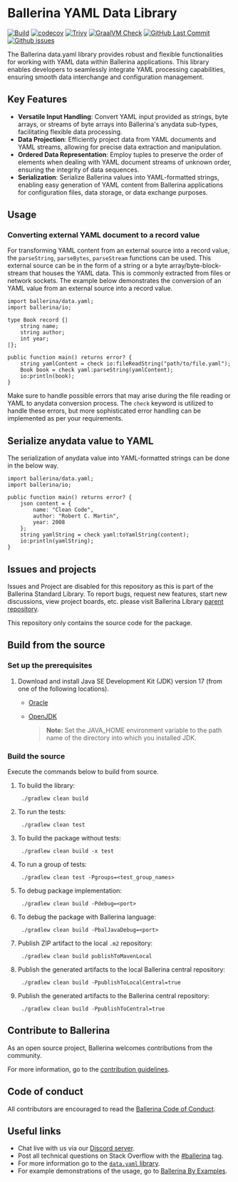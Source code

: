 # Ballerina YAML Data Library

[![Build](https://github.com/ballerina-platform/module-ballerina-data.yaml/actions/workflows/build-timestamped-master.yml/badge.svg)](https://github.com/ballerina-platform/module-ballerina-data.yaml/actions/workflows/build-timestamped-master.yml)
[![codecov](https://codecov.io/gh/ballerina-platform/module-ballerina-data.yaml/branch/main/graph/badge.svg)](https://codecov.io/gh/ballerina-platform/module-ballerina-data.yaml)
[![Trivy](https://github.com/ballerina-platform/module-ballerina-data.yaml/actions/workflows/trivy-scan.yml/badge.svg)](https://github.com/ballerina-platform/module-ballerina-data.yaml/actions/workflows/trivy-scan.yml)
[![GraalVM Check](https://github.com/ballerina-platform/module-ballerina-data.yaml/actions/workflows/build-with-bal-test-graalvm.yml/badge.svg)](https://github.com/ballerina-platform/module-ballerina-data.yaml/actions/workflows/build-with-bal-test-graalvm.yml)
[![GitHub Last Commit](https://img.shields.io/github/last-commit/ballerina-platform/module-ballerina-data.yaml.svg)](https://github.com/ballerina-platform/module-ballerina-data.yaml/commits/master)
[![Github issues](https://img.shields.io/github/issues/ballerina-platform/ballerina-standard-library/module/data.yaml.svg?label=Open%20Issues)](https://github.com/ballerina-platform/ballerina-standard-library/labels/module%2Fdata.yaml)

The Ballerina data.yaml library provides robust and flexible functionalities for working with YAML data within
Ballerina applications.
This library enables developers to seamlessly integrate YAML processing capabilities,
ensuring smooth data interchange and configuration management.

## Key Features

- **Versatile Input Handling**: Convert YAML input provided as strings, byte arrays, or streams of byte arrays into
  Ballerina's anydata sub-types, facilitating flexible data processing.
- **Data Projection**: Efficiently project data from YAML documents and YAML streams,
  allowing for precise data extraction and manipulation.
- **Ordered Data Representation**: Employ tuples to preserve the order of elements when dealing with
  YAML document streams of unknown order, ensuring the integrity of data sequences.
- **Serialization**: Serialize Ballerina values into YAML-formatted strings, enabling easy generation of YAML content
  from Ballerina applications for configuration files, data storage, or data exchange purposes.

## Usage

### Converting external YAML document to a record value

For transforming YAML content from an external source into a record value,
the `parseString`, `parseBytes`, `parseStream` functions can be used.
This external source can be in the form of a string or a byte array/byte-block-stream that houses the YAML data.
This is commonly extracted from files or network sockets. The example below demonstrates the conversion of an
YAML value from an external source into a record value.

```ballerina
import ballerina/data.yaml;
import ballerina/io;

type Book record {|
    string name;
    string author;
    int year;
|};

public function main() returns error? {
    string yamlContent = check io:fileReadString("path/to/file.yaml");
    Book book = check yaml:parseString(yamlContent);
    io:println(book);
}
```

Make sure to handle possible errors that may arise during the file reading or YAML to anydata conversion process.
The `check` keyword is utilized to handle these errors,
but more sophisticated error handling can be implemented as per your requirements.

## Serialize anydata value to YAML

The serialization of anydata value into YAML-formatted strings can be done in the below way.

```ballerina
import ballerina/data.yaml;
import ballerina/io;

public function main() returns error? {
    json content = {
        name: "Clean Code",
        author: "Robert C. Martin",
        year: 2008
    };
    string yamlString = check yaml:toYamlString(content);
    io:println(yamlString);
}
```


## Issues and projects

Issues and Project are disabled for this repository as this is part of the Ballerina Standard Library. 
To report bugs, request new features, start new discussions, view project boards, etc. 
please visit Ballerina Library 
[parent repository](https://github.com/ballerina-platform/ballerina-library).

This repository only contains the source code for the package.

## Build from the source

### Set up the prerequisites

1. Download and install Java SE Development Kit (JDK) version 17 (from one of the following locations).
    * [Oracle](https://www.oracle.com/java/technologies/downloads/)

    * [OpenJDK](https://adoptium.net/)

      > **Note:** Set the JAVA_HOME environment variable to the path name of the directory into which you installed JDK.

### Build the source

Execute the commands below to build from source.

1. To build the library:

        ./gradlew clean build

2. To run the tests:

        ./gradlew clean test

3. To build the package without tests:

        ./gradlew clean build -x test

4. To run a group of tests:

        ./gradlew clean test -Pgroups=<test_group_names>

5. To debug package implementation:

        ./gradlew clean build -Pdebug=<port>

6. To debug the package with Ballerina language:

        ./gradlew clean build -PbalJavaDebug=<port>

7. Publish ZIP artifact to the local `.m2` repository:

        ./gradlew clean build publishToMavenLocal

8. Publish the generated artifacts to the local Ballerina central repository:

        ./gradlew clean build -PpublishToLocalCentral=true

9. Publish the generated artifacts to the Ballerina central repository:

        ./gradlew clean build -PpublishToCentral=true

## Contribute to Ballerina

As an open source project, Ballerina welcomes contributions from the community.

For more information, go to the [contribution guidelines](https://github.com/ballerina-platform/ballerina-lang/blob/master/CONTRIBUTING.md).

## Code of conduct

All contributors are encouraged to read the [Ballerina Code of Conduct](https://ballerina.io/code-of-conduct).

## Useful links

* Chat live with us via our [Discord server](https://discord.gg/ballerinalang).
* Post all technical questions on Stack Overflow with the [#ballerina](https://stackoverflow.com/questions/tagged/ballerina) tag.
* For more information go to the [`data.yaml` library](https://lib.ballerina.io/ballerina/data.yaml/latest).
* For example demonstrations of the usage, go to [Ballerina By Examples](https://ballerina.io/swan-lake/learn/by-example/).